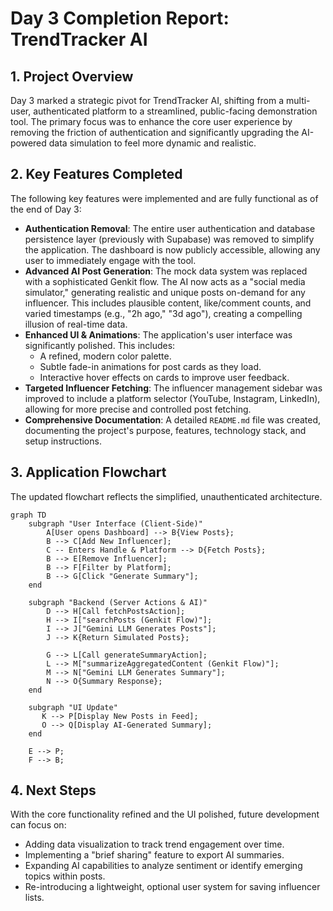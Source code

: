 # Day 3 Completion Report: TrendTracker AI

## 1. Project Overview

Day 3 marked a strategic pivot for TrendTracker AI, shifting from a multi-user, authenticated platform to a streamlined, public-facing demonstration tool. The primary focus was to enhance the core user experience by removing the friction of authentication and significantly upgrading the AI-powered data simulation to feel more dynamic and realistic.

## 2. Key Features Completed

The following key features were implemented and are fully functional as of the end of Day 3:

*   **Authentication Removal**: The entire user authentication and database persistence layer (previously with Supabase) was removed to simplify the application. The dashboard is now publicly accessible, allowing any user to immediately engage with the tool.
*   **Advanced AI Post Generation**: The mock data system was replaced with a sophisticated Genkit flow. The AI now acts as a "social media simulator," generating realistic and unique posts on-demand for any influencer. This includes plausible content, like/comment counts, and varied timestamps (e.g., "2h ago," "3d ago"), creating a compelling illusion of real-time data.
*   **Enhanced UI & Animations**: The application's user interface was significantly polished. This includes:
    *   A refined, modern color palette.
    *   Subtle fade-in animations for post cards as they load.
    *   Interactive hover effects on cards to improve user feedback.
*   **Targeted Influencer Fetching**: The influencer management sidebar was improved to include a platform selector (YouTube, Instagram, LinkedIn), allowing for more precise and controlled post fetching.
*   **Comprehensive Documentation**: A detailed `README.md` file was created, documenting the project's purpose, features, technology stack, and setup instructions.

## 3. Application Flowchart

The updated flowchart reflects the simplified, unauthenticated architecture.

```mermaid
graph TD
    subgraph "User Interface (Client-Side)"
        A[User opens Dashboard] --> B{View Posts};
        B --> C[Add New Influencer];
        C -- Enters Handle & Platform --> D{Fetch Posts};
        B --> E[Remove Influencer];
        B --> F[Filter by Platform];
        B --> G[Click "Generate Summary"];
    end

    subgraph "Backend (Server Actions & AI)"
        D --> H[Call fetchPostsAction];
        H --> I["searchPosts (Genkit Flow)"];
        I --> J["Gemini LLM Generates Posts"];
        J --> K{Return Simulated Posts};

        G --> L[Call generateSummaryAction];
        L --> M["summarizeAggregatedContent (Genkit Flow)"];
        M --> N["Gemini LLM Generates Summary"];
        N --> O{Summary Response};
    end

    subgraph "UI Update"
       K --> P[Display New Posts in Feed];
       O --> Q[Display AI-Generated Summary];
    end

    E --> P;
    F --> B;
```

## 4. Next Steps

With the core functionality refined and the UI polished, future development can focus on:
*   Adding data visualization to track trend engagement over time.
*   Implementing a "brief sharing" feature to export AI summaries.
*   Expanding AI capabilities to analyze sentiment or identify emerging topics within posts.
*   Re-introducing a lightweight, optional user system for saving influencer lists.
